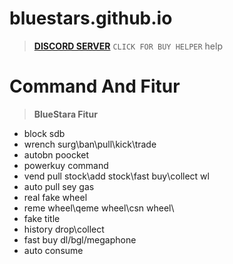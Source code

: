 # bluestars.github.io
> **[DISCORD SERVER](https://discord.gg/Eg2MkNp7zF)**
> `CLICK FOR BUY HELPER`
<label for="kontol">help</label>
# Command And Fitur
> **BlueStara Fitur**
- block sdb                                                      
- wrench surg\ban\pull\kick\trade
- autobn poocket
- powerkuy command
- vend pull stock\add stock\fast buy\collect wl
- auto pull sey  gas
- real fake wheel 
- reme wheel\qeme wheel\csn wheel\
-  fake title 
- history drop\collect
- fast buy dl/bgl/megaphone
- auto consume
